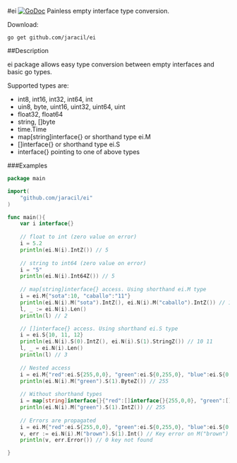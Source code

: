 #ei [![GoDoc](https://godoc.org/github.com/jaracil/ei?status.png)](https://godoc.org/github.com/jaracil/ei)
Painless empty interface type conversion.

Download:
```shell
go get github.com/jaracil/ei
```

##Description

ei package allows easy type conversion between empty interfaces and basic go types.

Supported types are:
 * int8, int16, int32, int64, int
 * uin8, byte, uint16, uint32, uint64, uint
 * float32, float64
 * string, []byte
 * time.Time
 * map[string]interface{} or shorthand type ei.M
 * []interface{} or shorthand type ei.S
 * interface{} pointing to one of above types

###Examples

```go
package main

import(
	"github.com/jaracil/ei"
)

func main(){
	var i interface{}
	
	// float to int (zero value on error)
	i = 5.2
	println(ei.N(i).IntZ()) // 5
	
	// string to int64 (zero value on error)
	i = "5"
	println(ei.N(i).Int64Z()) // 5
	
	// map[string]interface{} access. Using shorthand ei.M type
	i = ei.M{"sota":10, "caballo":"11"}
	println(ei.N(i).M("sota").IntZ(), ei.N(i).M("caballo").IntZ()) // 10 11
	l, _ := ei.N(i).Len()
	println(l) // 2 

	// []interface{} access. Using shorthand ei.S type
	i = ei.S{10, 11, 12}
	println(ei.N(i).S(0).IntZ(), ei.N(i).S(1).StringZ()) // 10 11
	l, _ = ei.N(i).Len()
	println(l) // 3
	
	// Nested access
	i = ei.M{"red":ei.S{255,0,0}, "green":ei.S{0,255,0}, "blue":ei.S{0,0,255}}
	println(ei.N(i).M("green").S(1).ByteZ()) // 255
	
	// Without shorthand types
	i = map[string]interface{}{"red":[]interface{}{255,0,0}, "green":[]interface{}{0,255,0}, "blue":[]interface{}{0,0,255}}
	println(ei.N(i).M("green").S(1).IntZ()) // 255
	
	// Errors are propagated 
	i = ei.M{"red":ei.S{255,0,0}, "green":ei.S{0,255,0}, "blue":ei.S{0,0,255}}
	v, err := ei.N(i).M("brown").S(1).Int() // Key error on M("brown") is propagated up to Int()
	println(v, err.Error()) // 0 key not found

}

```


